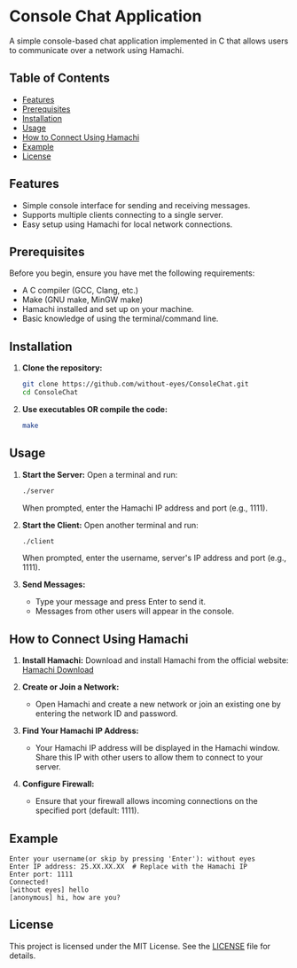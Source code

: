 # Console Chat Application

A simple console-based chat application implemented in C that allows users to communicate over a network using Hamachi.

## Table of Contents

- [Features](#features)
- [Prerequisites](#prerequisites)
- [Installation](#installation)
- [Usage](#usage)
- [How to Connect Using Hamachi](#how-to-connect-using-hamachi)
- [Example](#example)
- [License](#license)

## Features

- Simple console interface for sending and receiving messages.
- Supports multiple clients connecting to a single server.
- Easy setup using Hamachi for local network connections.

## Prerequisites

Before you begin, ensure you have met the following requirements:

- A C compiler (GCC, Clang, etc.)
- Make (GNU make, MinGW make)
- Hamachi installed and set up on your machine.
- Basic knowledge of using the terminal/command line.

## Installation

1. **Clone the repository:**
   ```bash
   git clone https://github.com/without-eyes/ConsoleChat.git
   cd ConsoleChat
   ```

2. **Use executables OR сompile the code:**
   ```bash
   make
   ```

## Usage

1. **Start the Server:**
   Open a terminal and run:
   ```bash
   ./server
   ```
   When prompted, enter the Hamachi IP address and port (e.g., 1111).

2. **Start the Client:**
   Open another terminal and run:
   ```bash
   ./client
   ```
   When prompted, enter the username, server's IP address and port (e.g., 1111).

3. **Send Messages:**
    - Type your message and press Enter to send it.
    - Messages from other users will appear in the console.

## How to Connect Using Hamachi

1. **Install Hamachi:**
   Download and install Hamachi from the official website: [Hamachi Download](https://vpn.net/)

2. **Create or Join a Network:**
    - Open Hamachi and create a new network or join an existing one by entering the network ID and password.

3. **Find Your Hamachi IP Address:**
    - Your Hamachi IP address will be displayed in the Hamachi window. Share this IP with other users to allow them to
      connect to your server.

4. **Configure Firewall:**
    - Ensure that your firewall allows incoming connections on the specified port (default: 1111).

## Example

```plaintext
Enter your username(or skip by pressing 'Enter'): without eyes    
Enter IP address: 25.XX.XX.XX  # Replace with the Hamachi IP
Enter port: 1111
Connected!
[without eyes] hello
[anonymous] hi, how are you?
```

## License

This project is licensed under the MIT License. See the [LICENSE](LICENSE) file for details.
